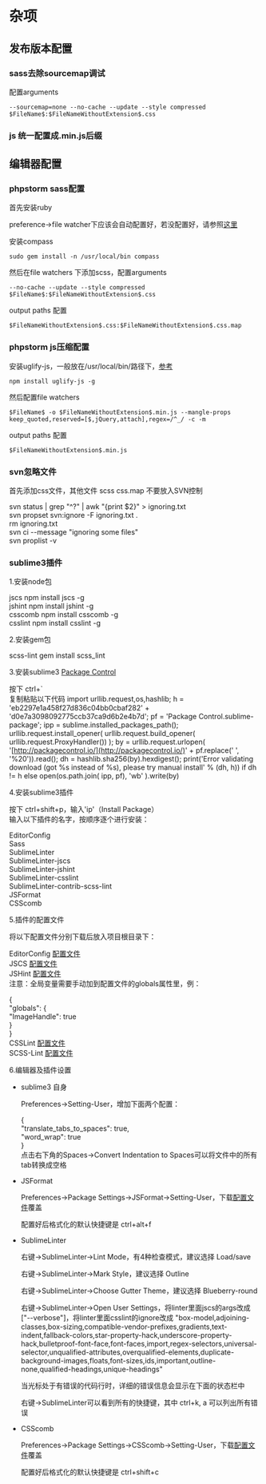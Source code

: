 # 杂项

## 发布版本配置

### sass去除sourcemap调试

配置arguments

```
--sourcemap=none --no-cache --update --style compressed $FileName$:$FileNameWithoutExtension$.css
```

### js 统一配置成.min.js后缀

## 编辑器配置

### phpstorm sass配置

首先安装ruby

preference-&gt;file watcher下应该会自动配置好，若没配置好，请参照[这里](https://stackoverflow.com/questions/15760140/phpstorm-scss-file-watcher-settings)

安装compass

```
sudo gem install -n /usr/local/bin compass
```

然后在file watchers 下添加scss，配置arguments

```
--no-cache --update --style compressed $FileName$:$FileNameWithoutExtension$.css
```

output paths 配置

```
$FileNameWithoutExtension$.css:$FileNameWithoutExtension$.css.map
```

### phpstorm js压缩配置

安装uglify-js，一般放在/usr/local/bin/路径下，[参考](https://github.com/mishoo/UglifyJS2)

```
npm install uglify-js -g
```

然后配置file watchers

```
$FileName$ -o $FileNameWithoutExtension$.min.js --mangle-props keep_quoted,reserved=[$,jQuery,attach],regex=/^_/ -c -m
```

output paths 配置

```
$FileNameWithoutExtension$.min.js
```

### svn忽略文件

首先添加css文件，其他文件 scss css.map 不要放入SVN控制

svn status \| grep "^\?" \| awk "{print $2}" &gt; ignoring.txt  
svn propset svn:ignore -F ignoring.txt .  
rm ignoring.txt  
svn ci --message "ignoring some files"  
svn proplist -v

### sublime3插件

1.安装node包

jscs npm install jscs -g  
jshint npm install jshint -g  
csscomb npm install csscomb -g  
csslint npm install csslint -g

2.安装gem包

scss-lint gem install scss\_lint

3.安装sublime3 [Package Control](https://packagecontrol.io/installation#st3)

按下 ctrl+\`  
复制粘贴以下代码 import urllib.request,os,hashlib; h = 'eb2297e1a458f27d836c04bb0cbaf282' + 'd0e7a3098092775ccb37ca9d6b2e4b7d'; pf = 'Package Control.sublime-package'; ipp = sublime.installed\_packages\_path\(\); urllib.request.install\_opener\( urllib.request.build\_opener\( urllib.request.ProxyHandler\(\)\) \); by = urllib.request.urlopen\( '[http://packagecontrol.io/](http://packagecontrol.io/)' + pf.replace\(' ', '%20'\)\).read\(\); dh = hashlib.sha256\(by\).hexdigest\(\); print\('Error validating download \(got %s instead of %s\), please try manual install' % \(dh, h\)\) if dh != h else open\(os.path.join\( ipp, pf\), 'wb' \).write\(by\)

4.安装sublime3插件

按下 ctrl+shift+p，输入'ip'（Install Package）  
输入以下插件的名字，按顺序逐个进行安装：

EditorConfig  
Sass  
SublimeLinter  
SublimeLinter-jscs  
SublimeLinter-jshint  
SublimeLinter-csslint  
SublimeLinter-contrib-scss-lint  
JSFormat  
CSScomb

5.插件的配置文件

将以下配置文件分别下载后放入项目根目录下：

EditorConfig [配置文件](http://alloyteam.github.io/CodeGuide/.editorconfig)  
JSCS [配置文件](http://alloyteam.github.io/CodeGuide/.jscsrc)  
JSHint [配置文件](http://alloyteam.github.io/CodeGuide/.jshintrc)  
注意：全局变量需要手动加到配置文件的globals属性里，例：

{  
    "globals": {  
        "ImageHandle": true  
    }  
}  
CSSLint [配置文件](http://alloyteam.github.io/CodeGuide/.csslintrc)  
SCSS-Lint [配置文件](http://alloyteam.github.io/CodeGuide/.scss-lint.yml)

6.编辑器及插件设置

* sublime3 自身

  Preferences-&gt;Setting-User，增加下面两个配置：

  {  
        "translate\_tabs\_to\_spaces": true,  
        "word\_wrap": true  
    }  
    点击右下角的Spaces-&gt;Convert Indentation to Spaces可以将文件中的所有tab转换成空格

* JSFormat

  Preferences-&gt;Package Settings-&gt;JSFormat-&gt;Setting-User，下载[配置文件](http://alloyteam.github.io/CodeGuide/jsformat_setting_user.json)覆盖

  配置好后格式化的默认快捷键是 ctrl+alt+f

* SublimeLinter

  右键-&gt;SublimeLinter-&gt;Lint Mode，有4种检查模式，建议选择 Load/save

  右键-&gt;SublimeLinter-&gt;Mark Style，建议选择 Outline

  右键-&gt;SublimeLinter-&gt;Choose Gutter Theme，建议选择 Blueberry-round

  右键-&gt;SublimeLinter-&gt;Open User Settings，将linter里面jscs的args改成 \["--verbose"\]，将linter里面csslint的ignore改成 "box-model,adjoining-classes,box-sizing,compatible-vendor-prefixes,gradients,text-indent,fallback-colors,star-property-hack,underscore-property-hack,bulletproof-font-face,font-faces,import,regex-selectors,universal-selector,unqualified-attributes,overqualified-elements,duplicate-background-images,floats,font-sizes,ids,important,outline-none,qualified-headings,unique-headings"

  当光标处于有错误的代码行时，详细的错误信息会显示在下面的状态栏中

  右键-&gt;SublimeLinter可以看到所有的快捷键，其中 ctrl+k, a 可以列出所有错误

* CSScomb

  Preferences-&gt;Package Settings-&gt;CSScomb-&gt;Setting-User，下载[配置文件](http://alloyteam.github.io/CodeGuide/csscomb_setting_user.json)覆盖

  配置好后格式化的默认快捷键是 ctrl+shift+c



